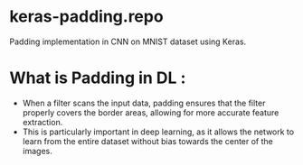# keras-padding.repo
Padding implementation in CNN on MNIST dataset using Keras.
# What is Padding in DL :
- When a filter scans the input data, padding ensures that the filter properly covers the border areas, allowing for more accurate feature extraction.
- This is particularly important in deep learning, as it allows the network to learn from the entire dataset without bias towards the center of the images.
